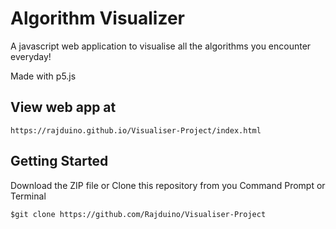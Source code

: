 # Algorithm Visualizer #
A javascript web application to visualise all the algorithms you encounter everyday!

Made with p5.js

## View web app at
```
https://rajduino.github.io/Visualiser-Project/index.html
```

## Getting Started

Download the ZIP file or Clone this repository from you Command Prompt or Terminal

```
$git clone https://github.com/Rajduino/Visualiser-Project
```
